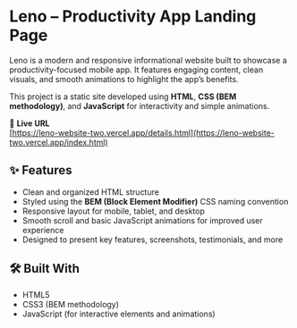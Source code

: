 # Leno – Productivity App Landing Page

Leno is a modern and responsive informational website built to showcase a productivity-focused mobile app. It features engaging content, clean visuals, and smooth animations to highlight the app’s benefits.

This project is a static site developed using **HTML**, **CSS (BEM methodology)**, and **JavaScript** for interactivity and simple animations.

🔗 **Live URL**  
[https://leno-website-two.vercel.app/details.html](https://leno-website-two.vercel.app/index.html)

## ✨ Features

- Clean and organized HTML structure
- Styled using the **BEM (Block Element Modifier)** CSS naming convention
- Responsive layout for mobile, tablet, and desktop
- Smooth scroll and basic JavaScript animations for improved user experience
- Designed to present key features, screenshots, testimonials, and more

## 🛠️ Built With

- HTML5
- CSS3 (BEM methodology)
- JavaScript (for interactive elements and animations)
